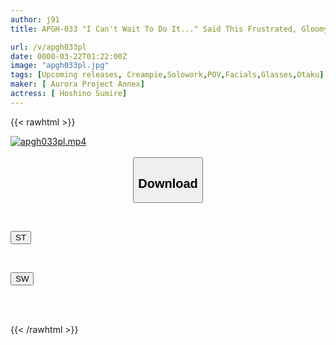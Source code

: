 ```yaml
---
author: j91
title: APGH-033 "I Can't Wait To Do It..." Said This Frustrated, Gloomy Girl, But When I Invited Her To Have Sex For The First Time In A While, Her Lust Was Ignited. <Doujinshi Artist> Sumire-san [Hotel POV Adultery Date] Sumire Hoshino

url: /v/apgh033pl
date: 0000-03-22T01:22:00Z
image: "apgh033pl.jpg"
tags: [Upcoming releases, Creampie,Solowork,POV,Facials,Glasses,Otaku]
maker: [ Aurora Project Annex]
actress: [ Hoshino Sumire]
---
```



{{< rawhtml >}}

<div class="video" data-videoid="pending_link_2.html">
    <a href="javascript:;">
        <img src="/v/apgh033pl/apgh033pl.jpg" width="WIDTH" height="HEIGHT" alt="apgh033pl.mp4" loading="lazy">
    </a>
</div>

<script type="text/javascript" src="https://j91.asia/asset/on-demand-pend.js"></script>

<br>
  <link rel="stylesheet" href="https://j91.asia/asset/bs5.css">
  
  <center>
  <button class="btn btn-primary" type="button" data-bs-toggle="collapse" data-bs-target=".multi-collapse" aria-expanded="false" aria-controls="multiCollapseExample1 multiCollapseExample2"><h2>Download</h2></button></center>
</p>
<div class="row">
  <div class="col">
    <div class="collapse multi-collapse" id="multiCollapseExample1">
      <div class="card card-body">
	      	      <br>
<div class="buttons">  
<p><a href="https://j91.asia/pending_link_2.html" target="_blank"><button class="btn-hover color-3"><i class="fa fa-download"></i> ST</button></a></p></div>
    </div>
  </div>
</div>
  <div class="col">
    <div class="collapse multi-collapse" id="multiCollapseExample2">
      <div class="card card-body">
	      <br>
<div class="buttons">
<p><a href="https://j91.asia/pending_link_2.html" target="_blank"><button class="btn-hover color-2"><i class="fa fa-download"></i> SW</button></a></p></div>
<br><br>
      </div>
    </div>
  </div>
</div>

{{< /rawhtml >}}